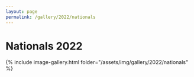 ```yaml
---
layout: page
permalink: /gallery/2022/nationals
---
```


# Nationals 2022

{% include image-gallery.html folder="/assets/img/gallery/2022/nationals" %}